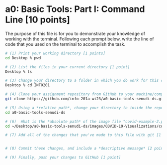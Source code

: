 # a0: Basic Tools: Part I: Command Line [10 points]

The purpose of this file is for you to demonstrate your knowledge of working with the terminal. Following each prompt below, write the line of code that you used on the terminal to accomplish the task.

```bash
# (1) Print your working directory [1 points]
cd Desktop % pwd

# (2) List the files in your current directory [1 point]
Desktop % ls 

# (3) Change your directory to a folder in which you do work for this class (if you haven't created such a folder, please do so now — perhaps titled "INFO201") [1 point]
Desktop % cd INFO201

# (4) Clone your assignment repository from GitHub to your machine/computer [1 point]
git clone https://github.com/info-201a-wi23/a0-basic-tools-senudi-ds.git

# (5) Using a *relative path*, change your directory to inside the repository you just cloned [1 point]
cd a0-basic-tools-senudi-ds

# (6)  What is the *absolute path* of the image file "covid-example-2.png"? (You can answer the absolute path on your own computer, or the absolute path only within the GitHub repository) [1 points]
cd ~/Desktop/a0-basic-tools-senudi-ds/images/COVID-19-Visualizations/covid-example-2.png

# (7) Add all of the changes that you've made to this file with git [1 point]


# (8) Commit these changes, and include a *descriptive message* [2 points]

# (9) Finally, push your changes to GitHub [1 point]

```

